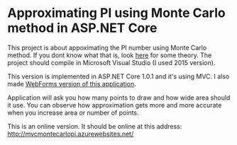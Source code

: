 # Approximating PI using Monte Carlo method in ASP.NET Core

This project is about appoximating the PI number using Monte Carlo method. If you dont know what that is, look [here](http://www.eveandersson.com/pi/monte-carlo-circle) for some theory.
The project should compile in Microsoft Visual Studio (I used 2015 version).

This version is implemented in ASP.NET Core 1.0.1 and it's using MVC. I also made [WebForms version of this application](https://github.com/MaciejWanat/WebMonteCarloPI).

Application will ask you how many points to draw and how wide area should it use. You can observe how approximation gets more and more accurate when you increase area or number of points.

This is an online version. It should be online at this address:
http://mvcmontecarlopi.azurewebsites.net/